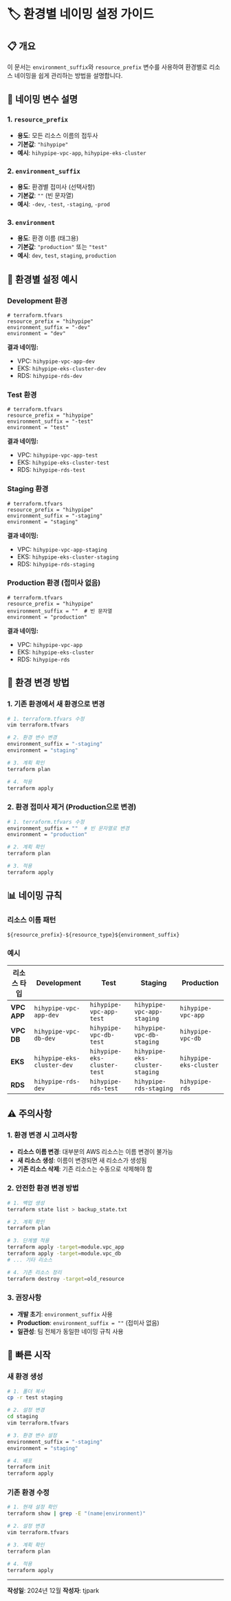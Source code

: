# 🏷️ 환경별 네이밍 설정 가이드

## 📋 개요
이 문서는 `environment_suffix`와 `resource_prefix` 변수를 사용하여 환경별로 리소스 네이밍을 쉽게 관리하는 방법을 설명합니다.

## 🔧 네이밍 변수 설명

### **1. `resource_prefix`**
- **용도**: 모든 리소스 이름의 접두사
- **기본값**: `"hihypipe"`
- **예시**: `hihypipe-vpc-app`, `hihypipe-eks-cluster`

### **2. `environment_suffix`**
- **용도**: 환경별 접미사 (선택사항)
- **기본값**: `""` (빈 문자열)
- **예시**: `-dev`, `-test`, `-staging`, `-prod`

### **3. `environment`**
- **용도**: 환경 이름 (태그용)
- **기본값**: `"production"` 또는 `"test"`
- **예시**: `dev`, `test`, `staging`, `production`

## 🎯 환경별 설정 예시

### **Development 환경**
```hcl
# terraform.tfvars
resource_prefix = "hihypipe"
environment_suffix = "-dev"
environment = "dev"
```

**결과 네이밍:**
- VPC: `hihypipe-vpc-app-dev`
- EKS: `hihypipe-eks-cluster-dev`
- RDS: `hihypipe-rds-dev`

### **Test 환경**
```hcl
# terraform.tfvars
resource_prefix = "hihypipe"
environment_suffix = "-test"
environment = "test"
```

**결과 네이밍:**
- VPC: `hihypipe-vpc-app-test`
- EKS: `hihypipe-eks-cluster-test`
- RDS: `hihypipe-rds-test`

### **Staging 환경**
```hcl
# terraform.tfvars
resource_prefix = "hihypipe"
environment_suffix = "-staging"
environment = "staging"
```

**결과 네이밍:**
- VPC: `hihypipe-vpc-app-staging`
- EKS: `hihypipe-eks-cluster-staging`
- RDS: `hihypipe-rds-staging`

### **Production 환경 (접미사 없음)**
```hcl
# terraform.tfvars
resource_prefix = "hihypipe"
environment_suffix = ""  # 빈 문자열
environment = "production"
```

**결과 네이밍:**
- VPC: `hihypipe-vpc-app`
- EKS: `hihypipe-eks-cluster`
- RDS: `hihypipe-rds`

## 🔄 환경 변경 방법

### **1. 기존 환경에서 새 환경으로 변경**
```bash
# 1. terraform.tfvars 수정
vim terraform.tfvars

# 2. 환경 변수 변경
environment_suffix = "-staging"
environment = "staging"

# 3. 계획 확인
terraform plan

# 4. 적용
terraform apply
```

### **2. 환경 접미사 제거 (Production으로 변경)**
```bash
# 1. terraform.tfvars 수정
environment_suffix = ""  # 빈 문자열로 변경
environment = "production"

# 2. 계획 확인
terraform plan

# 3. 적용
terraform apply
```

## 📊 네이밍 규칙

### **리소스 이름 패턴**
```
${resource_prefix}-${resource_type}${environment_suffix}
```

### **예시**
| 리소스 타입 | Development | Test | Staging | Production |
|-------------|-------------|------|---------|------------|
| **VPC APP** | `hihypipe-vpc-app-dev` | `hihypipe-vpc-app-test` | `hihypipe-vpc-app-staging` | `hihypipe-vpc-app` |
| **VPC DB** | `hihypipe-vpc-db-dev` | `hihypipe-vpc-db-test` | `hihypipe-vpc-db-staging` | `hihypipe-vpc-db` |
| **EKS** | `hihypipe-eks-cluster-dev` | `hihypipe-eks-cluster-test` | `hihypipe-eks-cluster-staging` | `hihypipe-eks-cluster` |
| **RDS** | `hihypipe-rds-dev` | `hihypipe-rds-test` | `hihypipe-rds-staging` | `hihypipe-rds` |

## ⚠️ 주의사항

### **1. 환경 변경 시 고려사항**
- **리소스 이름 변경**: 대부분의 AWS 리소스는 이름 변경이 불가능
- **새 리소스 생성**: 이름이 변경되면 새 리소스가 생성됨
- **기존 리소스 삭제**: 기존 리소스는 수동으로 삭제해야 함

### **2. 안전한 환경 변경 방법**
```bash
# 1. 백업 생성
terraform state list > backup_state.txt

# 2. 계획 확인
terraform plan

# 3. 단계별 적용
terraform apply -target=module.vpc_app
terraform apply -target=module.vpc_db
# ... 기타 리소스

# 4. 기존 리소스 정리
terraform destroy -target=old_resource
```

### **3. 권장사항**
- **개발 초기**: `environment_suffix` 사용
- **Production**: `environment_suffix = ""` (접미사 없음)
- **일관성**: 팀 전체가 동일한 네이밍 규칙 사용

## 🚀 빠른 시작

### **새 환경 생성**
```bash
# 1. 폴더 복사
cp -r test staging

# 2. 설정 변경
cd staging
vim terraform.tfvars

# 3. 환경 변수 설정
environment_suffix = "-staging"
environment = "staging"

# 4. 배포
terraform init
terraform apply
```

### **기존 환경 수정**
```bash
# 1. 현재 설정 확인
terraform show | grep -E "(name|environment)"

# 2. 설정 변경
vim terraform.tfvars

# 3. 계획 확인
terraform plan

# 4. 적용
terraform apply
```

---
**작성일**: 2024년 12월
**작성자**: tjpark
